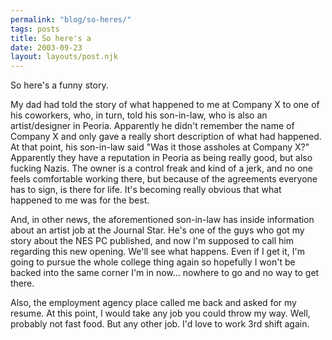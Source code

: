 ```yaml
---
permalink: "blog/so-heres/"
tags: posts
title: So here's a
date: 2003-09-23
layout: layouts/post.njk
---
```


So here's a funny story.

My dad had told the story of what happened to me at Company X to one of his coworkers, who, in turn, told his son-in-law, who is also an artist/designer in Peoria. Apparently he didn't remember the name of Company X and only gave a really short description of what had happened. At that point, his son-in-law said "Was it those assholes at Company X?" Apparently they have a reputation in Peoria as being really good, but also fucking Nazis. The owner is a control freak and kind of a jerk, and no one feels comfortable working there, but because of the agreements everyone has to sign, is there for life. It's becoming really obvious that what happened to me was for the best.

And, in other news, the aforementioned son-in-law has inside information about an artist job at the Journal Star. He's one of the guys who got my story about the NES PC published, and now I'm supposed to call him regarding this new opening. We'll see what happens. Even if I get it, I'm going to pursue the whole college thing again so hopefully I won't be backed into the same corner I'm in now... nowhere to go and no way to get there.

Also, the employment agency place called me back and asked for my resume. At this point, I would take any job you could throw my way. Well, probably not fast food. But any other job. I'd love to work 3rd shift again.